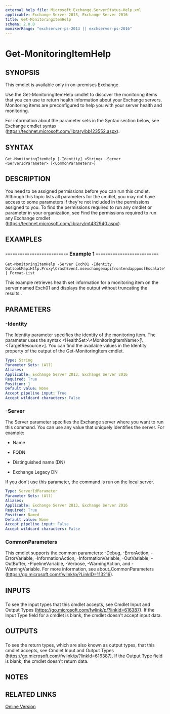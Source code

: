```yaml
---
external help file: Microsoft.Exchange.ServerStatus-Help.xml
applicable: Exchange Server 2013, Exchange Server 2016
title: Get-MonitoringItemHelp
schema: 2.0.0
monikerRange: "exchserver-ps-2013 || exchserver-ps-2016"
---
```


# Get-MonitoringItemHelp

## SYNOPSIS
This cmdlet is available only in on-premises Exchange.

Use the Get-MonitoringItemHelp cmdlet to discover the monitoring items that you can use to return health information about your Exchange servers. Monitoring items are preconfigured to help you with your server health and monitoring.

For information about the parameter sets in the Syntax section below, see Exchange cmdlet syntax (https://technet.microsoft.com/library/bb123552.aspx).

## SYNTAX

```
Get-MonitoringItemHelp [-Identity] <String> -Server <ServerIdParameter> [<CommonParameters>]
```

## DESCRIPTION
You need to be assigned permissions before you can run this cmdlet. Although this topic lists all parameters for the cmdlet, you may not have access to some parameters if they're not included in the permissions assigned to you. To find the permissions required to run any cmdlet or parameter in your organization, see Find the permissions required to run any Exchange cmdlet (https://technet.microsoft.com/library/mt432940.aspx).

## EXAMPLES

### -------------------------- Example 1 --------------------------
```
Get-MonitoringItemHelp -Server Exch01 -Identity OutlookMapiHttp.Proxy\CrashEvent.msexchangemapifrontendapppoolEscalate\msexchangemapifrontendapppool | Format-List
```

This example retrieves health set information for a monitoring item on the server named Exch01 and displays the output without truncating the results..

## PARAMETERS

### -Identity
The Identity parameter specifies the identity of the monitoring item. The parameter uses the syntax \<HealthSet\>\\\<MonitoringItemName\>[\\\<TargetResource\>]. You can find the available values in the Identity property of the output of the Get-MonitoringItem cmdlet.

```yaml
Type: String
Parameter Sets: (All)
Aliases:
Applicable: Exchange Server 2013, Exchange Server 2016
Required: True
Position: 1
Default value: None
Accept pipeline input: True
Accept wildcard characters: False
```

### -Server
The Server parameter specifies the Exchange server where you want to run this command. You can use any value that uniquely identifies the server. For example:

- Name

- FQDN

- Distinguished name (DN)

- Exchange Legacy DN

If you don't use this parameter, the command is run on the local server.

```yaml
Type: ServerIdParameter
Parameter Sets: (All)
Aliases:
Applicable: Exchange Server 2013, Exchange Server 2016
Required: True
Position: Named
Default value: None
Accept pipeline input: False
Accept wildcard characters: False
```

### CommonParameters
This cmdlet supports the common parameters: -Debug, -ErrorAction, -ErrorVariable, -InformationAction, -InformationVariable, -OutVariable, -OutBuffer, -PipelineVariable, -Verbose, -WarningAction, and -WarningVariable. For more information, see about_CommonParameters (https://go.microsoft.com/fwlink/p/?LinkID=113216).

## INPUTS

###  
To see the input types that this cmdlet accepts, see Cmdlet Input and Output Types (https://go.microsoft.com/fwlink/p/?linkId=616387). If the Input Type field for a cmdlet is blank, the cmdlet doesn't accept input data.

## OUTPUTS

###  
To see the return types, which are also known as output types, that this cmdlet accepts, see Cmdlet Input and Output Types (https://go.microsoft.com/fwlink/p/?linkId=616387). If the Output Type field is blank, the cmdlet doesn't return data.

## NOTES

## RELATED LINKS

[Online Version](https://technet.microsoft.com/library/4e0bfa98-4c3d-46a5-bb18-8f64a2108c0a.aspx)

